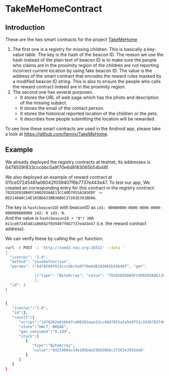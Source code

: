 # TakeMeHomeContract

## Introduction 

These are the two smart contracts for the project [TakeMeHome](https://fannix.github.io/blockchain/2018/03/04/TakeMeHome.html)

1. The first one is a registry for missing children. This is basically a key-value table. The key is the hash of the beacon ID. The reason we use the hash instead of the plain text of beacon ID is to make sure the people who claims are in the proximity region of the children are not reporting incorrect current location by using fake beacon ID.
The value is the address of the smart contract that encodes the reward rules masked by a modified beacon ID string. This is also to ensure the people who calls the reward contract indeed are in the proximity region.
2. The second one  has several purposes. 
    - It stores the URL of web page which has the photo and description of the missing subject.
    - It stores the email of the contact person.
    - It stores the historical reported location of the children or the pets.
    - It describes how people submitting the location will be rewarded.
    
To see how these smart contracts are used in the Android app, please take a look at <https://github.com/fannix/TakeMeHome>.

## Example
We already deployed the registry contracts at testnet, 
its addresses is 6478509f833cccbbc5a9f70e6d8183065b54b48f.

We also deployed an example of reward contract at 011ce07245481a06042f039407f6b7737e443e47.
To test our app, We created an corresponding entry for this contract in the registry contract:
`70202E016B4FC400203AAE13CC40D7855A2A5EDF -> DD21460AC14E185BDA33BB36B6C37263E391BDA6`.

The key is `hash(beaconID`) with beaconID as 
`id1: 00000000-0000-0000-0000-000000000000 id2: 0 id3: 0`.  
And the value is `hash(beaconID + "0") XOR 011ce07245481a06042f039407f6b7737e443e47` (i.e. the reward contract address).

We can verify these by calling the `get` function:

```bash
curl -X POST -i 'http://seed2.neo.org:20332' --data '
{
  "jsonrpc": "2.0",
  "method": "invokefunction",
  "params": ["6478509f833cccbbc5a9f70e6d8183065b54b48f", "get",

             [{"type": "ByteArray", "value": "70202E016B4FC400203AAE13CC40D7855A2A5EDF"}]
             ],
  "id": 3
}
'
```


```bash
{
   "jsonrpc":"2.0",
   "id":3,
   "result":{
      "script":"1470202e016b4fc400203aae13cc40d7855a2a5edf51c103676574678fb4545b0683816d0ef7a9c5bbcc3c839f507864",
      "state":"HALT, BREAK",
      "gas_consumed":"0.189",
      "stack":[
         {
            "type":"ByteArray",
            "value":"dd21460ac14e185bda33bb36b6c37263e391bda6"
         }
      ]
   }
}
```
